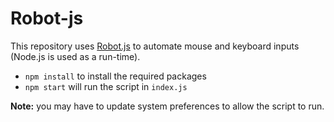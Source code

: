 # Robot-js

This repository uses [Robot.js](https://robotjs.io/) to automate mouse and keyboard inputs (Node.js is used as a run-time).

- `npm install` to install the required packages
- `npm start` will run the script in `index.js`

**Note:** you may have to update system preferences to allow the script to run.
